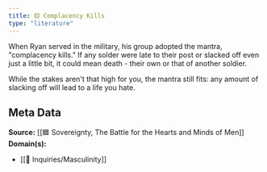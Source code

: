 ```yaml
---
title: 🟨 Complacency Kills
type: "literature"
---
```


When Ryan served in the military, his group adopted the mantra, "complacency kills." If any solder were late to their post or slacked off even just a little bit, it could mean death - their own or that of another soldier.

While the stakes aren't that high for you, the mantra still fits: any amount of slacking off will lead to a life you hate. 

## Meta Data

**Source:** [[🟦 Sovereignty, The Battle for the Hearts and Minds of Men]]
**Domain(s):**
- [[🔎 Inquiries/Masculinity]]